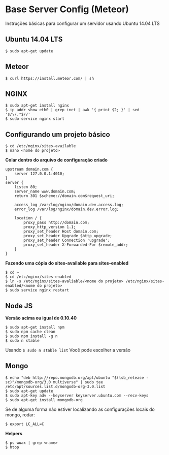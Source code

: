 # Base Server Config (Meteor)

Instruções básicas para configurar um servidor usando Ubuntu 14.04 LTS

## Ubuntu 14.04 LTS

``$ sudo apt-get update``

## Meteor

``$ curl https://install.meteor.com/ | sh``

## NGINX

```
$ sudo apt-get install nginx
$ ip addr show eth0 | grep inet | awk '{ print $2; }' | sed 's/\/.*$//'
$ sudo service nginx start
```

## Configurando um projeto básico

```
$ cd /etc/nginx/sites-available
$ nano <nome do projeto>
```

**Colar dentro do arquivo de configuração criado**

```
upstream domain.com {
    server 127.0.0.1:4010;
}
server {
    listen 80;
    server_name www.domain.com;
    return 301 $scheme://domain.com$request_uri;
    
    access_log /var/log/nginx/domain.dev.access.log;
    error_log /var/log/nginx/domain.dev.error.log;

    location / {
	    proxy_pass http://domain.com;
	    proxy_http_version 1.1;
	    proxy_set_header Host domain.com;
	    proxy_set_header Upgrade $http_upgrade;
	    proxy_set_header Connection 'upgrade';
	    proxy_set_header X-Forwarded-For $remote_addr;
    }
}
```

**Fazendo uma cópia do sites-available para sites-enabled**

```
$ cd ~
$ cd /etc/nginx/sites-enabled
$ ln -s /etc/nginx/sites-avaliable/<nome do projeto> /etc/nginx/sites-enabled/<nome do projeto>
$ sudo service nginx restart
```

## Node JS 

**Versão acima ou igual de 0.10.40**

```
$ sudo apt-get install npm
$ sudo npm cache clean
$ sudo npm install -g n
$ sudo n stable
```

Usando ``$ sudo n stable list`` Você pode escolher a versão

## Mongo

```
$ echo "deb http://repo.mongodb.org/apt/ubuntu "$(lsb_release -sc)"/mongodb-org/3.0 multiverse" | sudo tee /etc/apt/sources.list.d/mongodb-org-3.0.list
$ sudo apt-get update
$ sudo apt-key adv --keyserver keyserver.ubuntu.com --recv-keys
$ sudo apt-get install mongodb-org
```
Se de alguma forma não estiver localizando as configurações locais do mongo, rodar:

``$ export LC_ALL=C``

**Helpers**

```
$ ps wuax | grep <name>
$ htop
```
